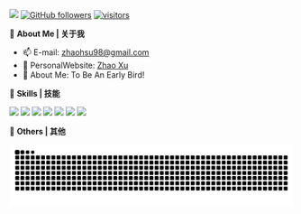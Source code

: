 <!--<a href="#">
  <img align="right" src="https://github-readme-stats-zhaoxu98.vercel.app/api?username=zhaoxu98&show_icons=true&count_private=true" /> </a>
  ![visitor badge](https://visitor-badge.glitch.me/badge?page_id=zhaoxu98.zhaoxu98&left_text=My%20Page%20Visitors)
  -->



![](https://komarev.com/ghpvc/?username=zhaoxu98)
<a href="https://github.com/zhaoxu98"><img alt="GitHub followers" src="https://img.shields.io/github/followers/zhaoxu98?style=social"></a> 
<a href="https://twitter.com/BillHsu98"><img src="https://img.shields.io/twitter/follow/BillHsu98?style=social" alt="visitors" style="margin-top: 0px"></a>

:tangerine: **About Me | 关于我** 

- :mailbox: E-mail: zhaohsu98@gmail.com
- :custard: PersonalWebsite: [Zhao Xu](https://zhaohsu.top/)
- :seedling: About Me: To Be An Early Bird!

:tea: **Skills | 技能**

![](https://img.shields.io/badge/-Hugging_Face-ffd21e?style=flat-square&logo=huggingface&logoColor=000000)
![](https://img.shields.io/badge/-Python-3b77a7?style=flat-square&logo=Python&logoColor=fff)
![](https://img.shields.io/badge/-PyTorch-ee4c2c?style=flat-square&logo=pytorch&logoColor=fff)
![](https://img.shields.io/badge/-PostgreSQL-336791?style=flat-square&logo=postgresql&logoColor=fff)
![](https://img.shields.io/badge/-pandas-339933?style=flat-square&logo=pandas&logoColor=fff)
![](https://img.shields.io/badge/-Docker-2496ED?style=flat-square&logo=Docker&logoColor=fff)
![](https://img.shields.io/badge/-Linux-000000?style=flat-square&logo=Linux&logoColor=fff)

:ice_cream: **Others | 其他**
<!--
<img src="https://github-readme-stats-zhaoxu98.vercel.app/api/top-langs/?username=zhaoxu98&layout=compact" />
  -->

<picture>
  <source media="(prefers-color-scheme: dark)" srcset="https://raw.githubusercontent.com/zhaoxu98/zhaoxu98/output/github-contribution-grid-snake-dark.svg">
  <source media="(prefers-color-scheme: light)" srcset="https://raw.githubusercontent.com/zhaoxu98/zhaoxu98/output/github-contribution-grid-snake.svg">
  <img src="https://raw.githubusercontent.com/zhaoxu98/zhaoxu98/output/github-contribution-grid-snake.svg" alt="GitHub Contribution Snake">
</picture>
